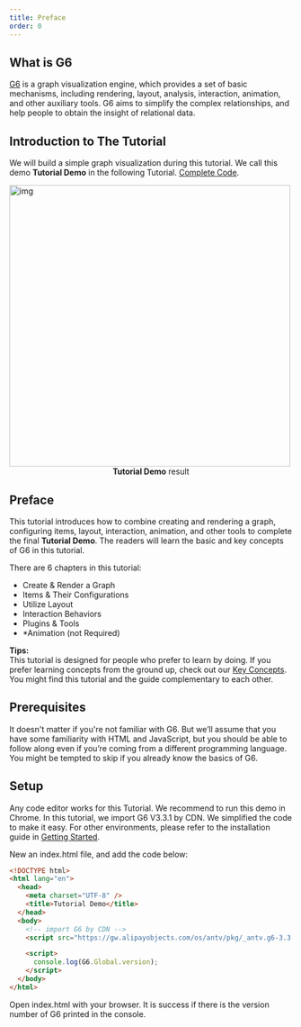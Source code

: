 ```yaml
---
title: Preface
order: 0
---
```


## What is G6

[G6](https://github.com/antvis/g6) is a graph visualization engine, which provides a set of basic mechanisms, including rendering, layout, analysis, interaction, animation, and other auxiliary tools. G6 aims to simplify the complex relationships, and help people to obtain the insight of relational data.

## Introduction to The Tutorial

We will build a simple graph visualization during this tutorial. We call this demo **Tutorial Demo** in the following Tutorial. <a href='https://codepen.io/Yanyan-Wang/pen/mdbYZvZ' target='_blank'>Complete Code</a>.

<img src='https://gw.alipayobjects.com/mdn/rms_f8c6a0/afts/img/A*YlTVS54xV3EAAAAAAAAAAABkARQnAQ'  width=500 alt='img' />

<div style="text-align: center;"><b>Tutorial Demo</b> result</div>

## Preface

This tutorial introduces how to combine creating and rendering a graph, configuring items, layout, interaction, animation, and other tools to complete the final **Tutorial Demo**. The readers will learn the basic and key concepts of G6 in this tutorial.

There are 6 chapters in this tutorial:

- Create & Render a Graph
- Items & Their Configurations
- Utilize Layout
- Interaction Behaviors
- Plugins & Tools
- \*Animation (not Required)

**Tips:** <br />This tutorial is designed for people who prefer to learn by doing. If you prefer learning concepts from the ground up, check out our [Key Concepts](/en/docs/manual/middle/graph). You might find this tutorial and the guide complementary to each other.

## Prerequisites

It doesn't matter if you're not familiar with G6. But we’ll assume that you have some familiarity with HTML and JavaScript, but you should be able to follow along even if you’re coming from a different programming language. You might be tempted to skip if you already know the basics of G6.

## Setup

Any code editor works for this Tutorial. We recommend to run this demo in Chrome. In this tutorial, we import G6 V3.3.1 by CDN. We simplified the code to make it easy. For other environments, please refer to the installation guide in [Getting Started](/en/docs/manual/getting-started).

New an index.html file, and add the code below:

```html
<!DOCTYPE html>
<html lang="en">
  <head>
    <meta charset="UTF-8" />
    <title>Tutorial Demo</title>
  </head>
  <body>
    <!-- import G6 by CDN -->
    <script src="https://gw.alipayobjects.com/os/antv/pkg/_antv.g6-3.3.1/dist/g6.min.js"></script>

    <script>
      console.log(G6.Global.version);
    </script>
  </body>
</html>
```

Open index.html with your browser. It is success if there is the version number of G6 printed in the console.
